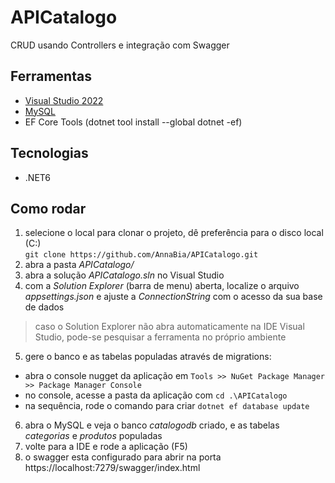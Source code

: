 # APICatalogo
CRUD usando Controllers e integração com Swagger

## Ferramentas
- [Visual Studio 2022](https://visualstudio.microsoft.com/pt-br/vs/community/)
- [MySQL](https://www.mysql.com/products/community/)
- EF Core Tools (dotnet tool install --global dotnet -ef)

## Tecnologias
- .NET6

## Como rodar
1. selecione o local para clonar o projeto, dê preferência para o disco local (C:)</br>
```git clone https://github.com/AnnaBia/APICatalogo.git```
2. abra a pasta *APICatalogo/*
3. abra a solução *APICatalogo.sln* no Visual Studio
4. com a _Solution Explorer_ (barra de menu) aberta, localize o arquivo _appsettings.json_ e ajuste a _ConnectionString_ com o acesso da sua base de dados
> caso o Solution Explorer não abra automaticamente na IDE Visual Studio, pode-se pesquisar a ferramenta no próprio ambiente 
5. gere o banco e as tabelas populadas através de migrations:
 - abra o console nugget da aplicação em
```Tools >> NuGet Package Manager >> Package Manager Console```
 - no console, acesse a pasta da aplicação com
```cd .\APICatalogo```
 - na sequência, rode o comando para criar
```dotnet ef database update```
6. abra o MySQL e veja o banco *catalogodb* criado, e as tabelas _categorias_ e _produtos_ populadas
7. volte para a IDE e rode a aplicação (F5)
8. o swagger esta configurado para abrir na porta https://localhost:7279/swagger/index.html
